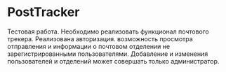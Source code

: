 # PostTracker
Тестовая работа. 
Необходимо реализовать функционал почтового трекера.
Реализована авторизация.
возможность просмотра отправления  и информации о почтовом отделении не зарегистрированными пользователями.
Добавление и изменения пользователей и отделений может совершать только администратор.
